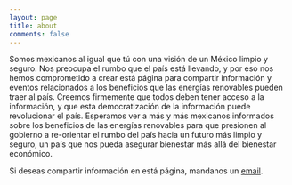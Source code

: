 ```yaml
---
layout: page
title: about
comments: false
---
```


Somos mexicanos al igual que tú con una visión de un México limpio y seguro. Nos preocupa el rumbo que el país está llevando, y por eso nos hemos comprometido a crear está página para compartir información y eventos relacionados a los beneficios que las energías renovables pueden traer al país. Creemos firmemente que todos deben tener acceso a la información, y que esta democratización de la información puede revolucionar el país. Esperamos ver a más y más mexicanos informados sobre los beneficios de las energías renovables para que presionen al gobierno a re-orientar el rumbo del país hacia un futuro más limpio y seguro, un país que nos pueda asegurar bienestar más allá del bienestar económico. 

Si deseas compartir información en está página, mandanos un [email][jekyll-docs].

[jekyll-docs]: transicionenergeticaenmexico@gmail.com.
